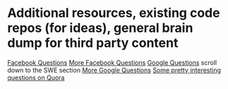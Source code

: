 # Additional resources, existing code repos (for ideas), general brain dump for third party content
[Facebook Questions](https://www.careercup.com/page?pid=facebook-interview-questions)
[More Facebook Questions](http://codercareer.blogspot.com/p/facebook-interview-questions.html) 
[Google Questions](http://www.impactinterview.com/2009/10/140-google-interview-questions/) scroll down to the SWE section
[More Google Questions](http://javarevisited.blogspot.com/2012/01/google-interview-questions-answers-top.html)
[Some pretty interesting questions on Quora](https://www.quora.com/What-are-the-best-programming-interview-questions-youve-ever-asked-or-been-asked)
